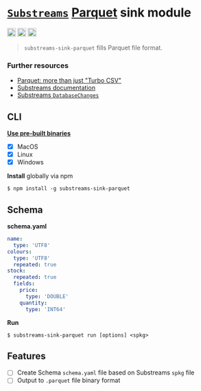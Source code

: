 # [`Substreams`](https://substreams.streamingfast.io/) [Parquet](https://parquet.apache.org) sink module

[<img alt="github" src="https://img.shields.io/badge/Github-substreams.csv-8da0cb?style=for-the-badge&logo=github" height="20">](https://github.com/pinax-network/substreams-sink-parquet)
[<img alt="npm" src="https://img.shields.io/npm/v/substreams-sink-parquet.svg?style=for-the-badge&color=CB0001&logo=npm" height="20">](https://www.npmjs.com/package/substreams-sink-parquet)
[<img alt="GitHub Workflow Status" src="https://img.shields.io/github/actions/workflow/status/pinax-network/substreams-sink-parquet/ci.yml?branch=main&style=for-the-badge" height="20">](https://github.com/pinax-network/substreams-sink-parquet/actions?query=branch%3Amain)

> `substreams-sink-parquet` fills Parquet file format.

### Further resources

- [Parquet: more than just "Turbo CSV"](https://csvbase.com/blog/3)
- [Substreams documentation](https://substreams.streamingfast.io)
- [Substreams `DatabaseChanges`](https://github.com/streamingfast/substreams-database-change)

## CLI
[**Use pre-built binaries**](https://github.com/pinax-network/substreams-sink-parquet/releases)
- [x] MacOS
- [x] Linux
- [x] Windows

**Install** globally via npm
```
$ npm install -g substreams-sink-parquet
```

## Schema
**schema.yaml**

```yaml
name:
  type: 'UTF8'
colours:
  type: 'UTF8'
  repeated: true
stock:
  repeated: true
  fields:
    price:
      type: 'DOUBLE'
    quantity:
      type: 'INT64'
```

**Run**
```
$ substreams-sink-parquet run [options] <spkg>
```

## Features
- [ ] Create Schema `schema.yaml` file based on Substreams `spkg` file
- [ ] Output to `.parquet` file binary format
